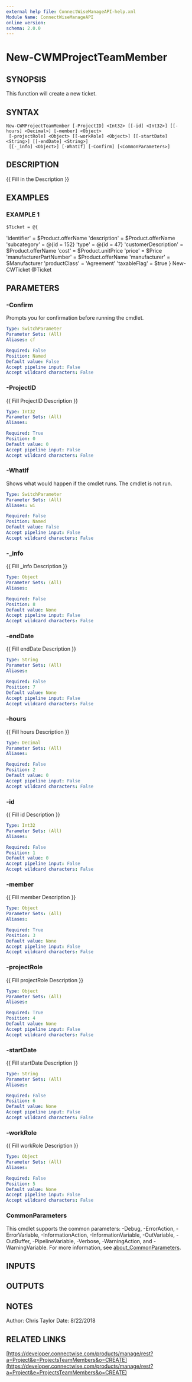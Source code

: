 ```yaml
---
external help file: ConnectWiseManageAPI-help.xml
Module Name: ConnectWiseManageAPI
online version:
schema: 2.0.0
---
```


# New-CWMProjectTeamMember

## SYNOPSIS
This function will create a new ticket.

## SYNTAX

```
New-CWMProjectTeamMember [-ProjectID] <Int32> [[-id] <Int32>] [[-hours] <Decimal>] [-member] <Object>
 [-projectRole] <Object> [[-workRole] <Object>] [[-startDate] <String>] [[-endDate] <String>]
 [[-_info] <Object>] [-WhatIf] [-Confirm] [<CommonParameters>]
```

## DESCRIPTION
{{ Fill in the Description }}

## EXAMPLES

### EXAMPLE 1
```
$Ticket = @{
```

'identifier' = $Product.offerName     'description' = $Product.offerName     'subcategory' = @{id = 152}     'type' = @{id = 47}     'customerDescription' = $Product.offerName     'cost' = $Product.unitPrice     'price' = $Price     'manufacturerPartNumber' = $Product.offerName     'manufacturer' = $Manufacturer     'productClass' = 'Agreement'     'taxableFlag' = $true } New-CWTicket @Ticket

## PARAMETERS

### -Confirm
Prompts you for confirmation before running the cmdlet.

```yaml
Type: SwitchParameter
Parameter Sets: (All)
Aliases: cf

Required: False
Position: Named
Default value: False
Accept pipeline input: False
Accept wildcard characters: False
```

### -ProjectID
{{ Fill ProjectID Description }}

```yaml
Type: Int32
Parameter Sets: (All)
Aliases:

Required: True
Position: 0
Default value: 0
Accept pipeline input: False
Accept wildcard characters: False
```

### -WhatIf
Shows what would happen if the cmdlet runs.
The cmdlet is not run.

```yaml
Type: SwitchParameter
Parameter Sets: (All)
Aliases: wi

Required: False
Position: Named
Default value: False
Accept pipeline input: False
Accept wildcard characters: False
```

### -_info
{{ Fill _info Description }}

```yaml
Type: Object
Parameter Sets: (All)
Aliases:

Required: False
Position: 8
Default value: None
Accept pipeline input: False
Accept wildcard characters: False
```

### -endDate
{{ Fill endDate Description }}

```yaml
Type: String
Parameter Sets: (All)
Aliases:

Required: False
Position: 7
Default value: None
Accept pipeline input: False
Accept wildcard characters: False
```

### -hours
{{ Fill hours Description }}

```yaml
Type: Decimal
Parameter Sets: (All)
Aliases:

Required: False
Position: 2
Default value: 0
Accept pipeline input: False
Accept wildcard characters: False
```

### -id
{{ Fill id Description }}

```yaml
Type: Int32
Parameter Sets: (All)
Aliases:

Required: False
Position: 1
Default value: 0
Accept pipeline input: False
Accept wildcard characters: False
```

### -member
{{ Fill member Description }}

```yaml
Type: Object
Parameter Sets: (All)
Aliases:

Required: True
Position: 3
Default value: None
Accept pipeline input: False
Accept wildcard characters: False
```

### -projectRole
{{ Fill projectRole Description }}

```yaml
Type: Object
Parameter Sets: (All)
Aliases:

Required: True
Position: 4
Default value: None
Accept pipeline input: False
Accept wildcard characters: False
```

### -startDate
{{ Fill startDate Description }}

```yaml
Type: String
Parameter Sets: (All)
Aliases:

Required: False
Position: 6
Default value: None
Accept pipeline input: False
Accept wildcard characters: False
```

### -workRole
{{ Fill workRole Description }}

```yaml
Type: Object
Parameter Sets: (All)
Aliases:

Required: False
Position: 5
Default value: None
Accept pipeline input: False
Accept wildcard characters: False
```

### CommonParameters
This cmdlet supports the common parameters: -Debug, -ErrorAction, -ErrorVariable, -InformationAction, -InformationVariable, -OutVariable, -OutBuffer, -PipelineVariable, -Verbose, -WarningAction, and -WarningVariable. For more information, see [about_CommonParameters](http://go.microsoft.com/fwlink/?LinkID=113216).

## INPUTS

## OUTPUTS

## NOTES
Author: Chris Taylor Date: 8/22/2018

## RELATED LINKS

[https://developer.connectwise.com/products/manage/rest?a=Project&e=ProjectsTeamMembers&o=CREATE](https://developer.connectwise.com/products/manage/rest?a=Project&e=ProjectsTeamMembers&o=CREATE)

